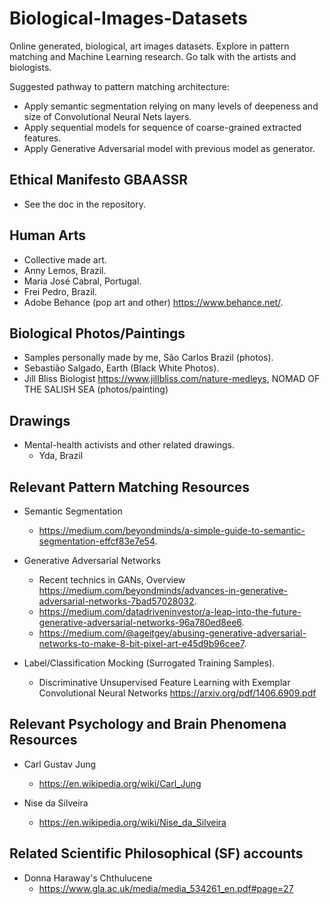 # Biological-Images-Datasets
Online generated, biological, art images datasets. Explore in pattern matching and Machine Learning research. Go talk with the artists and biologists.

Suggested pathway to pattern matching architecture:
- Apply semantic segmentation relying on many levels of deepeness and size of Convolutional Neural Nets layers.
- Apply sequential models for sequence of coarse-grained extracted features.
- Apply Generative Adversarial model with previous model as generator.

## Ethical Manifesto GBAASSR

 - See the doc in the repository.

## Human Arts

- Collective made art.
- Anny Lemos, Brazil.
- Maria José Cabral, Portugal.
- Frei Pedro, Brazil.
- Adobe Behance (pop art and other) https://www.behance.net/.

## Biological Photos/Paintings

- Samples personally made by me, São Carlos Brazil (photos).
- Sebastião Salgado, Earth (Black White Photos).
- Jill Bliss Biologist https://www.jillbliss.com/nature-medleys, NOMAD OF THE SALISH SEA (photos/painting)

## Drawings

- Mental-health activists and other related drawings.
  - Yda, Brazil

## Relevant Pattern Matching Resources

- Semantic Segmentation
  - https://medium.com/beyondminds/a-simple-guide-to-semantic-segmentation-effcf83e7e54.

- Generative Adversarial Networks
  - Recent technics in GANs, Overview https://medium.com/beyondminds/advances-in-generative-adversarial-networks-7bad57028032.
  - https://medium.com/datadriveninvestor/a-leap-into-the-future-generative-adversarial-networks-96a780ed8ee6.
  - https://medium.com/@ageitgey/abusing-generative-adversarial-networks-to-make-8-bit-pixel-art-e45d9b96cee7.
  
- Label/Classification Mocking (Surrogated Training Samples).
  - Discriminative Unsupervised Feature Learning  with Exemplar Convolutional Neural Networks https://arxiv.org/pdf/1406.6909.pdf

## Relevant Psychology and Brain Phenomena Resources

- Carl Gustav Jung 
  - https://en.wikipedia.org/wiki/Carl_Jung

- Nise da Silveira
  - https://en.wikipedia.org/wiki/Nise_da_Silveira
  
## Related Scientific Philosophical (SF) accounts

- Donna Haraway's Chthulucene
  - https://www.gla.ac.uk/media/media_534261_en.pdf#page=27
